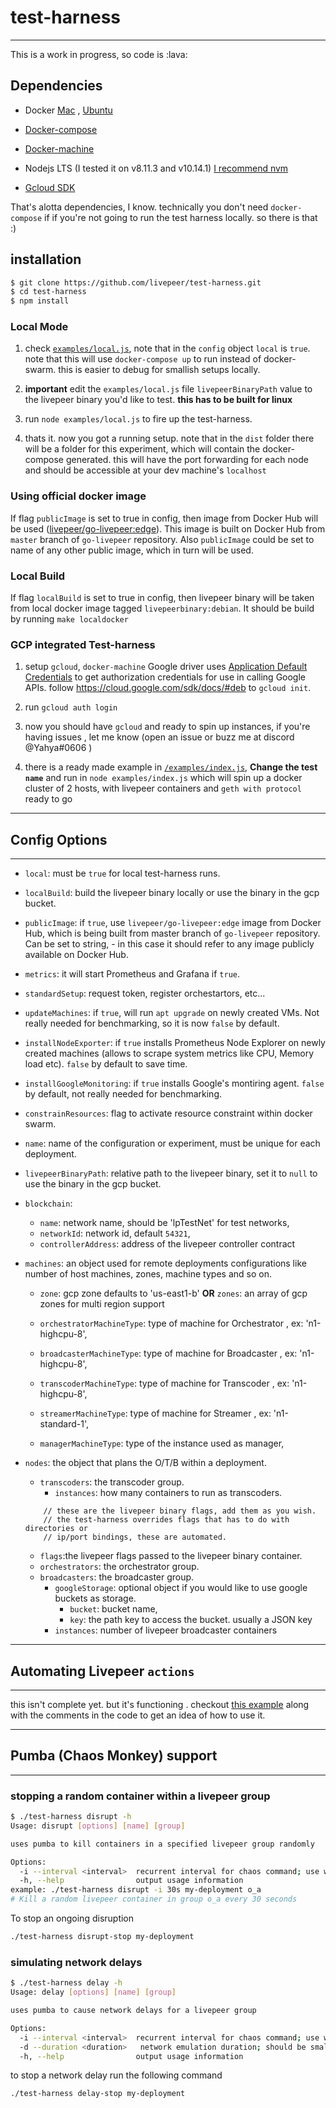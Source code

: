# test-harness
---------

This is a work in progress, so code is :lava:


## Dependencies

- Docker [Mac](https://docs.docker.com/docker-for-mac/install/) , [Ubuntu](https://docs.docker.com/install/linux/docker-ce/ubuntu/)

- [Docker-compose](https://docs.docker.com/compose/install/)

- [Docker-machine](https://docs.docker.com/machine/install-machine/)

- Nodejs LTS (I tested it on v8.11.3 and v10.14.1) [I recommend nvm](https://github.com/creationix/nvm/blob/master/README.md)

- [Gcloud SDK](https://cloud.google.com/sdk/install)

That's alotta dependencies, I know. technically you don't need `docker-compose` if
if you're not going to run the test harness locally. so there is that :)

## installation

```bash
$ git clone https://github.com/livepeer/test-harness.git
$ cd test-harness
$ npm install

```

### Local Mode

1. check [`examples/local.js`](/examples/local.js), note that in the `config`
object `local` is `true`. note that this will use `docker-compose up` to run
instead of docker-swarm. this is easier to debug for smallish setups locally.

2. **important** edit the `examples/local.js` file `livepeerBinaryPath` value to
the livepeer binary you'd like to test. **this has to be built for linux**

2. run `node examples/local.js` to fire up the test-harness.

3. thats it. now you got a running setup. note that in the `dist` folder there
will be a folder for this experiment, which will contain the docker-compose
generated. this will have the port forwarding for each node and should be
accessible at your dev machine's `localhost`

### Using official docker image

If flag `publicImage` is set to true in config, then image from Docker Hub will be used ([livepeer/go-livepeer:edge](https://cloud.docker.com/u/livepeer/repository/docker/livepeer/go-livepeer/general)). This image is built on Docker Hub from `master` branch of `go-livepeer` repository. Also `publicImage` could be set to name of any other public image, which in turn will be used.

### Local Build

If flag `localBuild` is set to true in config, then livepeer binary will be taken from local
docker image tagged `livepeerbinary:debian`. It should be build by running
`make localdocker`

### GCP integrated Test-harness

1. setup `gcloud`, `docker-machine` Google driver uses [Application Default Credentials]() to get authorization credentials for use in calling Google APIs. follow https://cloud.google.com/sdk/docs/#deb to `gcloud init`.

2. run `gcloud auth login`

3. now you should have `gcloud` and ready to spin up instances, if you're having issues
, let me know (open an issue or buzz me at discord @Yahya#0606 )

4. there is a ready made example in [`/examples/index.js`](/examples/index.js),
**Change the test `name`** and run in `node examples/index.js` which will spin up
a docker cluster of 2 hosts, with livepeer containers and  `geth with protocol` ready to go


----------

## Config Options
----

- `local`: must be `true` for local test-harness runs.
- `localBuild`: build the livepeer binary locally or use the binary in the gcp bucket.
- `publicImage`: if `true`, use `livepeer/go-livepeer:edge` image from Docker Hub, which is being built from master branch of `go-livepeer` repository. Can be set to string, - in this case it should refer to any image publicly available on Docker Hub.
- `metrics`: it will start Prometheus and Grafana if `true`.
- `standardSetup`: request token, register orchestartors, etc...
- `updateMachines`: if `true`, will run `apt upgrade` on newly created VMs. Not really needed for benchmarking, so it is now `false` by default.
- `installNodeExporter`: if `true` installs Prometheus Node Explorer on newly created machines (allows to scrape system metrics like CPU, Memory load etc). `false` by default to save time.
- `installGoogleMonitoring`: if `true` installs Google's montiring agent. `false` by default, not really needed for benchmarking.
- `constrainResources`: flag to activate resource constraint within docker swarm.
- `name`: name of the configuration or experiment, must be unique for each deployment.
- `livepeerBinaryPath`: relative path to the livepeer binary, set it to `null` to use the binary in the gcp bucket.

- `blockchain`:
  - `name`: network name, should be 'lpTestNet' for test networks,
  - `networkId`:  network id, default `54321`,
  - `controllerAddress`: address of the livepeer controller contract

- `machines`: an object used for remote deployments configurations like number of
host machines, zones, machine types and so on.

  - `zone`: gcp zone defaults to 'us-east1-b' **OR** `zones`: an array of gcp zones for multi region support

  - `orchestratorMachineType`: type of machine for Orchestrator , ex: 'n1-highcpu-8',
  - `broadcasterMachineType`: type of machine for Broadcaster , ex: 'n1-highcpu-8',
  - `transcoderMachineType`: type of machine for Transcoder , ex: 'n1-highcpu-8',
  - `streamerMachineType`: type of machine for Streamer , ex: 'n1-standard-1',
  - `managerMachineType`: type of the instance used as manager,

- `nodes`: the object that plans the O/T/B within a deployment.
  - `transcoders`: the transcoder group.
    - `instances`: how many containers to run as transcoders.
  ```
      // these are the livepeer binary flags, add them as you wish.
      // the test-harness overrides flags that has to do with directories or
      // ip/port bindings, these are automated.
  ```
    - `flags`:the livepeer flags passed to the livepeer binary container.
  - `orchestrators`: the orchestrator group.
  - `broadcasters`: the broadcaster group.
    - `googleStorage`: optional object if you would like to use google buckets as storage.
      - `bucket`: bucket name,
      - `key`: the path key to access the bucket. usually a JSON key
    - `instances`: number of livepeer broadcaster containers

------------

## Automating Livepeer `actions`
------

this isn't complete yet. but it's functioning .
checkout [this example](https://github.com/livepeer/test-harness/blob/b1f8b12d849e43c33da31b3349bfbac2a488d3a3/examples/local.js#L50-L67) along with the comments in the code to get an
idea of how to use it.


----------

## Pumba (Chaos Monkey) support
----

### stopping a random container within a livepeer group

```bash
$ ./test-harness disrupt -h
Usage: disrupt [options] [name] [group]                                                                         

uses pumba to kill containers in a specified livepeer group randomly                                            

Options:                                                                                                        
  -i --interval <interval>  recurrent interval for chaos command; use with optional unit suffix: 'ms/s/m/h'     
  -h, --help                output usage information                                                            
example: ./test-harness disrupt -i 30s my-deployment o_a
# Kill a random livepeer container in group o_a every 30 seconds
```

To stop an ongoing disruption

```bash
./test-harness disrupt-stop my-deployment
```

### simulating network delays

```bash
$ ./test-harness delay -h                                                                         
Usage: delay [options] [name] [group]                                                                                                         

uses pumba to cause network delays for a livepeer group                                                                                       

Options:                                                                                                                                      
  -i --interval <interval>  recurrent interval for chaos command; use with optional unit suffix: 'ms/s/m/h'                                   
  -d --duration <duration>   network emulation duration; should be smaller than recurrent interval; use with optional unit suffix: 'ms/s/m/h'
  -h, --help                output usage information                                                                                          

```

to stop a network delay run the following command

```bash
./test-harness delay-stop my-deployment
```
